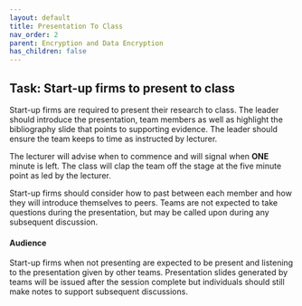 ```yaml
---
layout: default
title: Presentation To Class
nav_order: 2
parent: Encryption and Data Encryption
has_children: false
---
```


## Task: Start-up firms to present to class
Start-up firms are required to present their research to class. The leader should introduce the presentation, team members as well as highlight the bibliography slide that points to supporting evidence. The leader should ensure the team keeps to time as instructed by lecturer.

The lecturer will advise when to commence and will signal when **ONE** minute is left. The class will clap the team off the stage at the five minute point as led by the lecturer.

Start-up firms should consider how to past between each member and how they will introduce themselves to peers. Teams are not expected to take questions during the presentation, but may be called upon during any subsequent discussion.

#### Audience
Start-up firms when not presenting are expected to be present and listening to the presentation given by other teams. Presentation slides generated by teams will be issued after the session complete but individuals should still make notes to support subsequent discussions.
